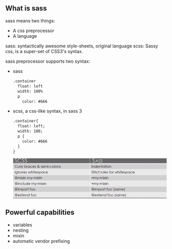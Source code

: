 ## What is sass
  sass means two things:
  - A css preprocessor
  - A language

  sass: syntactically awesome style-sheets, original language
  scss: Sassy css, is a super-set of CSS3's syntax. 

  sass preprocessor supports two syntax:
  - sass
    ```
    .container
      float: left
      width: 100%
      p
        color: #666
    ```
  - scss, a css-like syntax, in sass 3
    ```
    .container{
      float: left;
      width: 100;
      p {
        color: #666
      }
    }
    ```
    ![sass-scss cheat sheet](scss-sass-cheatsheet.png)

## Powerful capabilities
  - variables
  - nesting
  - mixin
  - automatic vendor prefixing
